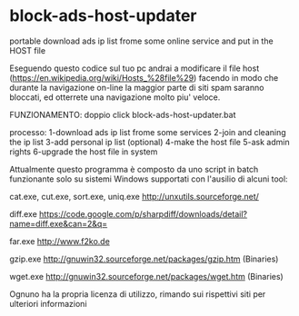 # block-ads-host-updater
portable download ads ip list frome some online service and put in the HOST file

Eseguendo questo codice sul tuo pc andrai a modificare il file host (https://en.wikipedia.org/wiki/Hosts_%28file%29) facendo in modo che durante la navigazione on-line la maggior parte di siti spam saranno bloccati, ed otterrete una navigazione molto piu' veloce.

FUNZIONAMENTO:
doppio click block-ads-host-updater.bat

processo:
1-download ads ip list frome some services
2-join and cleaning the ip list
3-add personal ip list (optional)
4-make the host file
5-ask admin rights
6-upgrade the host file in system

Attualmente questo programma è composto da uno script in batch funzionante solo su sistemi Windows supportati con l'ausilio di alcuni tool:

cat.exe, cut.exe, sort.exe, uniq.exe
http://unxutils.sourceforge.net/

diff.exe
https://code.google.com/p/sharpdiff/downloads/detail?name=diff.exe&can=2&q=

far.exe
http://www.f2ko.de

gzip.exe
http://gnuwin32.sourceforge.net/packages/gzip.htm (Binaries)

wget.exe
http://gnuwin32.sourceforge.net/packages/wget.htm (Binaries)

Ognuno ha la propria licenza di utilizzo, rimando sui rispettivi siti per ulteriori informazioni

